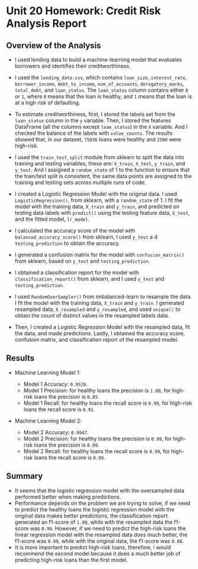 # Unit 20 Homework: Credit Risk Analysis Report

## Overview of the Analysis

* I used lending data to build a machine-learning model that evaluates borrowers and identifies their creditworthiness.

* I used the `lending_data.csv`, which contains `loan_size`, `interest_rate`, `borrower_income`, `debt_to_income`, `num_of_accounts`, `derogatory_marks`, `total_debt`, and `loan_status`. The `loan_status` column contains either `0` or `1`, where `0` means that the loan is healthy, and `1` means that the loan is at a high risk of defaulting.

* To estimate creditworthiness, first, I stored the labels set from the `loan_status` column in the `y` variable. Then, I stored the features DataFrame (all the columns except `loan_status`) in the `X` variable. And I checked the balance of the labels with `value_counts`. The results showed that, in our dataset, `75036` loans were healthy and `2500` were high-risk.

* I used the `train_test_split` module from sklearn to split the data into training and testing variables, these are: `X_train`, `X_test`, `y_train`, and `y_test`. And I assigned a `random_state` of 1 to the function to ensure that the train/test split is consistent, the same data points are assigned to the training and testing sets across multiple runs of code.

* I created a Logistic Regression Model with the original data. I used `LogisticRegression()`, from sklearn, with a `random_state` of 1. I fit the model with the training data, `X_train` and `y_train`, and predicted on testing data labels with `predict()` using the testing feature data, `X_test`, and the fitted model, `lr_model`.

* I calculated the accuracy score of the model with `balanced_accuracy_score()` from sklearn, I used `y_test` a d `testing_prediction` to obtain the accuracy.

* I generated a confusion matrix for the model with `confusion_matrix()` from sklearn, based on `y_test` and `testing_prediction`.

* I obtained a classification report for the model with `classification_report()` from sklearn, and I used `y_test` and `testing_prediction`.

* I used `RandomOverSampler()` from imbalanced-learn to resample the data. I fit the model with the training data, `X_train` and `y_train`. I generated resampled data, `X_resampled` and `y_resampled`, and used `unique()` to obtain the count of distinct values in the resampled labels data.

* Then, I created a Logistic Regression Model with the resampled data, fit the data, and made predictions. Lastly, I obtained the accuracy score, confusion matrix, and classification report of the resampled model.

## Results

* Machine Learning Model 1:
  * Model 1 Accuracy: `0.9520`.
  * Model 1 Precision: for healthy loans the precision is `1.00`, for high-risk loans the precision is `0.85`.
  * Model 1 Recall: for healthy loans the recall score is `0.99`, for high-risk loans the recall score is `0.91`.



* Machine Learning Model 2:
  * Model 2 Accuracy: `0.9947`.
  * Model 2 Precision: for healthy loans the precision is `0.99`, for high-risk loans the precision is `0.99`.
  * Model 2 Recall: for healthy loans the recall score is `0.99`, for high-risk loans the recall score is `0.99`.

## Summary

* It seems that the logistic regression model with the oversampled data performed better when making predictions.
* Performance depends on the problem we are trying to solve, if we need to predict the healthy loans the logistic regression model with the original data makes better predictions, the classification report generated an f1-score of `1.00`, while with the resampled data the f1-score was `0.99`. However, if we need to predict the high-risk loans the linear regression model with the resampled data does much better, the f1-score was `0.99`, while with the original data, the f1-score was `0.88`.
* It is more important to predict high-risk loans, therefore, I would recommend the second model because it does a much better job of predicting high-risk loans than the first model.